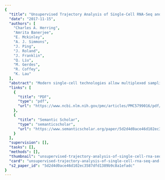 ```yaml
---
{
  "title": "Unsupervised Trajectory Analysis of Single-Cell RNA-Seq and Imaging Data Reveals Alternative Tuft Cell Origins in the Gut.",
  "date": "2017-11-15",
  "authors": [
    "Charles A. Herring",
    "Amrita Banerjee",
    "E. Mckinley",
    "A. J. Simmons",
    "J. Ping",
    "J. Roland",
    "J. Franklin",
    "Q. Liu",
    "M. Gerdes",
    "R. Coffey",
    "K. Lau"
  ],
  "abstract": "Modern single-cell technologies allow multiplexed sampling of cellular states within a tissue. However, computational tools that can infer developmental cell-state transitions reproducibly from such single-cell data are lacking. Here, we introduce p-Creode, an unsupervised algorithm that produces multi-branching graphs from single-cell data, compares graphs with differing topologies, and infers a statistically robust hierarchy of cell-state transitions that define developmental trajectories. We have applied p-Creode to mass cytometry, multiplex immunofluorescence, and single-cell RNA-seq data. As a test case, we validate cell-state-transition trajectories predicted by p-Creode for intestinal tuft cells, a rare, chemosensory cell type. We clarify that tuft cells are specified outside of the Atoh1-dependent secretory lineage in the small intestine. However, p-Creode also predicts, and we confirm, that tuft cells arise from an alternative, Atoh1-driven developmental program in the colon. These studies introduce p-Creode as a reliable method for analyzing large datasets that depict branching transition trajectories.",
  "links": [
    {
      "title": "PDF",
      "type": "pdf",
      "url": "https://www.ncbi.nlm.nih.gov/pmc/articles/PMC5799016/pdf/nihms913385.pdf"
    },
    {
      "title": "Semantic Scholar",
      "type": "semanticscholar",
      "url": "https://www.semanticscholar.org/paper/5d2d4d0ace46d102ec3587dfd1389b9c8a1efadc"
    }
  ],
  "supervision": [],
  "tasks": [],
  "methods": [],
  "thumbnail": "unsupervised-trajectory-analysis-of-single-cell-rna-seq-and-imaging-data-reveals-alternative-tuft-cell-origins-in-the-gut-thumb.jpg",
  "card": "unsupervised-trajectory-analysis-of-single-cell-rna-seq-and-imaging-data-reveals-alternative-tuft-cell-origins-in-the-gut-card.jpg",
  "s2_paper_id": "5d2d4d0ace46d102ec3587dfd1389b9c8a1efadc"
}
---
```


